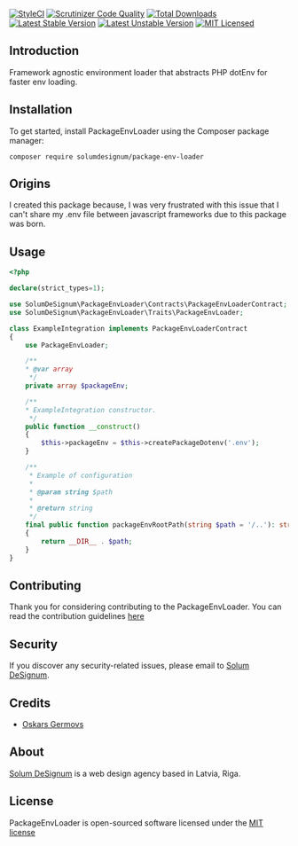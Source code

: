 [![StyleCI](https://github.styleci.io/repos/326625658/shield?branch=master)](https://github.styleci.io/repos/326625658)
[![Scrutinizer Code Quality](https://scrutinizer-ci.com/g/solumdesignum/package-env-loader/badges/quality-score.png?b=master)](https://scrutinizer-ci.com/g/solumdesignum/package-env-loader/?branch=master)
[![Total Downloads](https://poser.pugx.org/solumdesignum/package-env-loader/downloads)](https://packagist.org/packages/solumdesignum/package-env-loader)
[![Latest Stable Version](https://poser.pugx.org/solumdesignum/package-env-loader/v/stable)](https://packagist.org/packages/solumdesignum/package-env-loader)
[![Latest Unstable Version](https://poser.pugx.org/solumdesignum/package-env-loader/v/unstable)](https://packagist.org/packages/solumdesignum/package-env-loader)
[![MIT Licensed](https://img.shields.io/badge/license-MIT-brightgreen.svg?style=flat-square)](LICENSE.md)

## Introduction
Framework agnostic environment loader that abstracts PHP dotEnv for faster env loading.

## Installation
To get started, install PackageEnvLoader using the Composer package manager:
```shell
composer require solumdesignum/package-env-loader
```

## Origins
I created this package because, I was very frustrated with this issue that I can't 
share my .env file between javascript frameworks due to this package was born.

## Usage
```php
<?php

declare(strict_types=1);

use SolumDeSignum\PackageEnvLoader\Contracts\PackageEnvLoaderContract;
use SolumDeSignum\PackageEnvLoader\Traits\PackageEnvLoader;

class ExampleIntegration implements PackageEnvLoaderContract
{
    use PackageEnvLoader;

    /**
    * @var array 
     */
    private array $packageEnv;

    /**
    * ExampleIntegration constructor.
     */
    public function __construct()
    {
        $this->packageEnv = $this->createPackageDotenv('.env');
    }

    /**
     * Example of configuration
     *
     * @param string $path
     *
     * @return string
     */
    final public function packageEnvRootPath(string $path = '/..'): string
    {
        return __DIR__ . $path;
    }
}
````

## Contributing
Thank you for considering contributing to the PackageEnvLoader. You can read 
the 
contribution guidelines [here](CONTRIBUTING.md)

## Security
If you discover any security-related issues, please email to [Solum DeSignum](mailto:oskars_germovs@inbox.lv).

## Credits
- [Oskars Germovs](https://github.com/Faks)

## About
[Solum DeSignum](https://solum-designum.eu) is a web design agency based in Latvia, Riga.

## License
PackageEnvLoader is open-sourced software licensed under the [MIT license](LICENSE.md)
